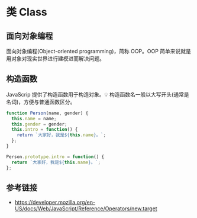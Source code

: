 # 类 Class

## 面向对象编程
面向对象编程(Object-oriented programming)，简称 OOP。OOP 简单来说就是用对象对现实世界进行建模进而解决问题。

## 构造函数
JavaScrip 提供了构造函数用于构造对象。💡 构造函数名一般以大写开头(通常是名词)，方便与普通函数区分。
```javascript
function Person(name, gender) {
  this.name = name;
  this.gender = gender;
  this.intro = function() {
    return `大家好，我是${this.name}。`;
  };
}
```

```javascript
Person.prototype.intro = function() {
  return `大家好，我是${this.name}。`;
};
```

## 参考链接
* https://developer.mozilla.org/en-US/docs/Web/JavaScript/Reference/Operators/new.target
